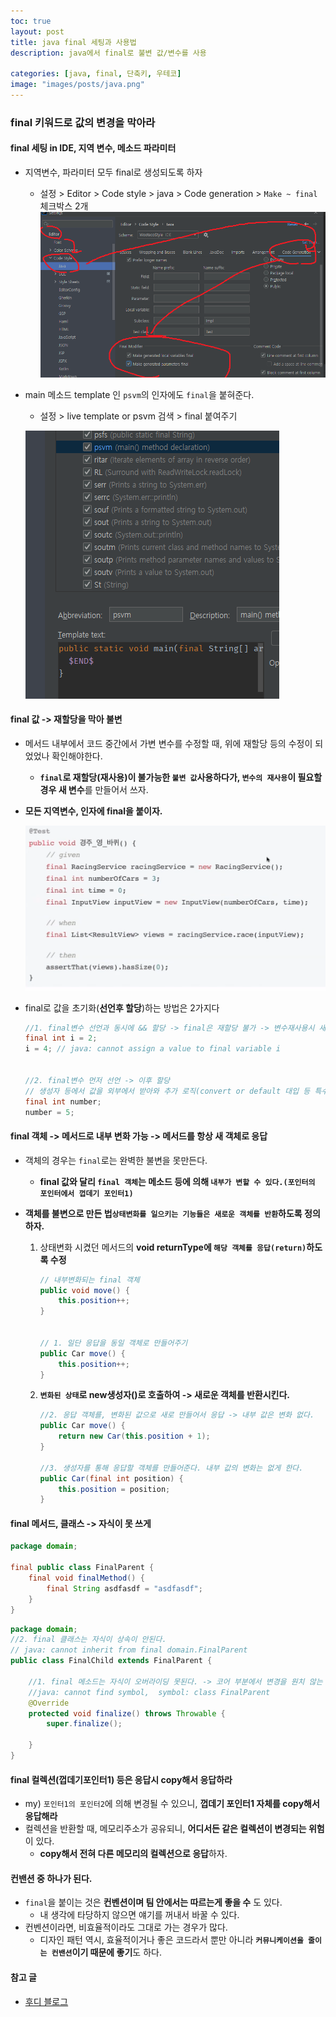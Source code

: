 ```yaml
---
toc: true
layout: post
title: java final 세팅과 사용법
description: java에서 final로 불변 값/변수를 사용

categories: [java, final, 단축키, 우테코]
image: "images/posts/java.png"
---
```


### final 키워드로 값의 변경을 막아라



#### final 세팅 in IDE, 지역 변수, 메소드 파라미터

- 지역변수, 파라미터 모두 final로 생성되도록 하자
    - 설정 > Editor > Code style > java > Code generation > `Make ~ final` 체크박스 2개 
        ![final_세팅](https://raw.githubusercontent.com/is3js/screenshots/main/image-20220220224105047.png)



- main 메소드 template 인 `psvm`의 인자에도 `final`을 붙혀준다.

    - 설정 > live template or psvm 검색 > final 붙여주기

    ![image-20220220230643712](https://raw.githubusercontent.com/is3js/screenshots/main/image-20220220230643712.png)







#### final 값 -> 재할당을 막아 불변

- 메서드 내부에서 코드 중간에서 가변 변수를 수정할 때, 위에 재할당 등의 수정이 되었었나 확인해야한다.
    - **`final`로 재할당(재사용)이 불가능한 `불변 값`사용하다가, `변수의 재사용`이 필요할 경우 새 변수**를 만들어서 쓰자.



- **모든 지역변수, 인자에 final을 붙이자.**

    ![image-20220221090040904](https://raw.githubusercontent.com/is3js/screenshots/main/image-20220221090040904.png)



- final로 값을 초기화(**선언후 할당**)하는 방법은 2가지다

    ```java
    //1. final변수 선언과 동시에 && 할당 -> final은 재할당 불가 -> 변수재사용시 새객체 반환할 것
    final int i = 2;
    i = 4; // java: cannot assign a value to final variable i
    
    
    //2. final변수 먼저 선언 -> 이후 할당
    // 생성자 등에서 값을 외부에서 받아와 추가 로직(convert or default 대입 등 특수 case(if) 존재)이후 초기화
    final int number;
    number = 5;
    ```

    



#### final 객체 -> 메서드로 내부 변화 가능 -> 메서드를 항상 새 객체로 응답

- 객체의 경우는 `final`로는 완벽한 불변을 못만든다. 

    - **final 값와 달리 `final 객체`는 메소드 등에 의해 `내부가 변할 수 있다.(포인터의 포인터에서 껍데기 포인터1)`**

    

- **객체를 불변으로 만든 법`상태변화를 일으키는 기능들은 새로운 객체를 반환`하도록 정의하자.**

    1. 상태변화 시켰던 메서드의 **void returnType에 `해당 객체를 응답(return)`하도록 수정**

        ``` java
        // 내부변화되는 final 객체
        public void move() {
            this.position++;
        }
        
        
        // 1. 일단 응답을 동일 객체로 만들어주기
        public Car move() {
            this.position++;
        }
        ```
    
    2. **`변화된 상태`로 new생성자()로 호출하여 -> 새로운 객체를  반환시킨다.**
    
        ```java
        //2. 응답 객체를, 변화된 값으로 새로 만들어서 응답 -> 내부 값은 변화 없다.
        public Car move() {
            return new Car(this.position + 1);
        }
        
        //3. 생성자를 통해 응답할 객체를 만들어준다. 내부 값의 변화는 없게 한다.
        public Car(final int position) {
            this.position = position;
        }
        ```
    
        



#### final 메서드, 클래스 -> 자식이 못 쓰게

```java
package domain;

final public class FinalParent {
    final void finalMethod() {
        final String asdfasdf = "asdfasdf";
    }
}
```

```java
package domain;
//2. final 클래스는 자식이 상속이 안된다.
// java: cannot inherit from final domain.FinalParent
public class FinalChild extends FinalParent {
    
    //1. final 메소드는 자식이 오버라이딩 못된다. -> 코어 부분에서 변경을 원치 않는 메소드를 명시할 때 사용
    //java: cannot find symbol,  symbol: class FinalParent
    @Override
    protected void finalize() throws Throwable {
        super.finalize();

    }
}

```



#### final 컬렉션(껍데기포인터1) 등은 응답시 copy해서 응답하라

- my) `포인터1의 포인터2`에 의해 변경될 수 있으니, **껍데기 포인터1 자체를 copy해서 응답해라**
- 컬렉션을 반환할 때, 메모리주소가 공유되니, **어디서든 같은 컬렉션이 변경되는 위험**이 있다.
    - **copy해서 전혀 다른 메모리의 컬렉션으로 응답**하자.







#### 컨밴션 중 하나가 된다.

- `final`을 붙이는 것은 **컨벤션이며 팀 안에서는 따르는게 좋을 수** 도 있다.
    - 내 생각에 타당하지 않으면 얘기를 꺼내서 바꿀 수 있다.
- 컨벤션이라면, 비효율적이라도 그대로 가는 경우가 많다.
    - 디자인 패턴 역시, 효율적이거나 좋은 코드라서 뿐만 아니라 **`커뮤니케이션을 줄이는 컨밴션`이기 때문에 좋기**도 하다.









#### 참고 글

- [후디 블로그](https://hudi.blog/java-final/)




